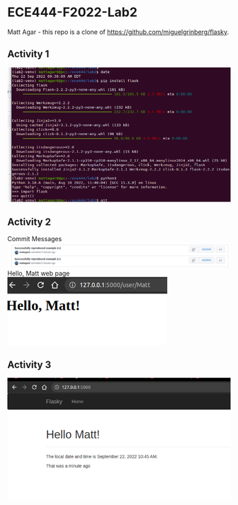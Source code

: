 # ECE444-F2022-Lab2

Matt Agar - this repo is a clone of https://github.com/miguelgrinberg/flasky.

## Activity 1 

![alt text](images/444_lab2_activity_1.png)

## Activity 2

Commit Messages
![alt text](images/444_lab2_activity_2_commits.png)
Hello, Matt web page
![alt text](images/444_lab2_activity_2.png)

## Activity 3

![alt text](images/444_lab2_activity_3.png)


